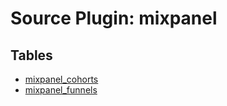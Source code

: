 # Source Plugin: mixpanel

## Tables

- [mixpanel_cohorts](mixpanel_cohorts.md)
- [mixpanel_funnels](mixpanel_funnels.md)